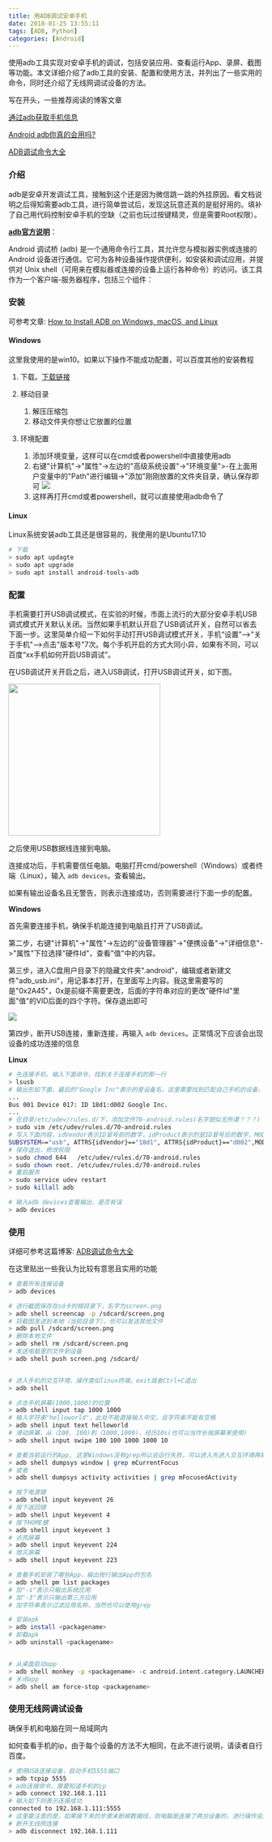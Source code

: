 ```yaml
---
title: 用ADB调试安卓手机
date: 2018-01-25 13:55:11
tags: [ADB, Python]
categories: [Android]
---
```


使用adb工具实现对安卓手机的调试，包括安装应用、查看运行App、录屏、截图等功能。本文详细介绍了adb工具的安装、配置和使用方法，并列出了一些实用的命令，同时还介绍了无线网调试设备的方法。

<!-- more -->

写在开头，一些推荐阅读的博客文章

[通过adb获取手机信息](http://blog.csdn.net/fasfaf454/article/details/51438743?locationNum=14)

[Android adb你真的会用吗?](https://www.jianshu.com/p/5980c8c282ef)

[ADB调试命令大全](http://blog.csdn.net/qq_15364915/article/details/52369266)

### 介绍

adb是安卓开发调试工具，接触到这个还是因为微信跳一跳的外挂原因。看文档说明之后得知需要adb工具，进行简单尝试后，发现这玩意还真的是挺好用的。填补了自己用代码控制安卓手机的空缺（之前也玩过按键精灵，但是需要Root权限）。

[**adb官方说明**](https://developer.android.com/studio/command-line/adb.html?hl=zh-cn)：

Android 调试桥 (adb) 是一个通用命令行工具，其允许您与模拟器实例或连接的 Android 设备进行通信。它可为各种设备操作提供便利，如安装和调试应用，并提供对 Unix shell（可用来在模拟器或连接的设备上运行各种命令）的访问。该工具作为一个客户端-服务器程序，包括三个组件：

### 安装

可参考文章:  [How to Install ADB on Windows, macOS, and Linux](https://www.xda-developers.com/install-adb-windows-macos-linux/)

#### Windows

这里我使用的是win10。如果以下操作不能成功配置，可以百度其他的安装教程

1. 下载。[下载链接](https://dl.google.com/android/repository/platform-tools-latest-windows.zip)
2. 移动目录

   1. 解压压缩包
   2. 移动文件夹你想让它放置的位置
3. 环境配置

   1. 添加环境变量，这样可以在cmd或者powershell中直接使用adb
   2. 右键"计算机"->"属性"->左边的"高级系统设置"->"环境变量">-在上面用户变量中的"Path"进行编辑->"添加"刚刚放置的文件夹目录，确认保存即可
      ![](https://raw.githubusercontent.com/wnma3mz/blog_posts/master/imgs/adb/20180125135305187.png)
   3. 这样再打开cmd或者powershell，就可以直接使用adb命令了

#### Linux

Linux系统安装adb工具还是很容易的，我使用的是Ubuntu17.10

```bash
# 下载
> sudo apt updagte
> sudo apt upgrade
> sudo apt install android-tools-adb
```

### 配置

手机需要打开USB调试模式，在实验的时候，市面上流行的大部分安卓手机USB调式模式开关默认关闭。当然如果手机默认开启了USB调试开关，自然可以省去下面一步。这里简单介绍一下如何手动打开USB调试模式开关，手机“设置”—>"关于手机"—>点击"版本号"7次。每个手机开启的方式大同小异，如果有不同，可以百度“xx手机如何开启USB调试”。

在USB调试开关开启之后，进入USB调试，打开USB调试开关，如下图。

<img src="https://raw.githubusercontent.com/wnma3mz/blog_posts/master/imgs/adb/20180125135319543.png" width="300px" />

之后使用USB数据线连接到电脑。

连接成功后，手机需要信任电脑。电脑打开cmd/powershell（Windows）或者终端（Linux），输入 `adb devices`。查看输出。

如果有输出设备名且无警告，则表示连接成功，否则需要进行下面一步的配置。

**Windows**

首先需要连接手机，确保手机能连接到电脑且打开了USB调试。

第二步，右键"计算机"->"属性"->左边的"设备管理器"->"便携设备"->"详细信息"->"属性"下拉选择"硬件Id"，查看"值"中的内容。

第三步，进入C盘用户目录下的隐藏文件夹".android"，编辑或者新建文件"adb_usb.ini"，用记事本打开，在里面写上内容。我这里需要写的是"0x2A45"，0x是前缀不需要更改，后面的字符串对应的更改"硬件Id"里面"值"的VID后面的四个字符。保存退出即可

![](https://raw.githubusercontent.com/wnma3mz/blog_posts/master/imgs/adb/20180125135348748.png)

第四步，断开USB连接，重新连接，再输入 `adb devices`。正常情况下应该会出现设备的成功连接的信息

**Linux**

```bash
# 先连接手机，输入下面命令，找到关于连接手机的那一行
> lsusb
# 输出形如下面，最后的"Google Inc"表示的是设备名，这里需要找到匹配自己手机的设备，并记录好ID
...
Bus 001 Device 017: ID 18d1:d002 Google Inc.
...
# 在目录/etc/udev/rules.d/下，添加文件70-android.rules(名字貌似无所谓？？？)
> sudo vim /etc/udev/rules.d/70-android.rules
# 写入下面内容，idVendor表示ID冒号前的数字，idProduct表示的是ID冒号后的数字，MODE固定为"0666"，其他不变
SUBSYSTEM=="usb", ATTRS{idVendor}=="18d1", ATTRS{idProduct}=="d002",MODE="0666"
# 保存退出，修改权限
> sudo chmod 644   /etc/udev/rules.d/70-android.rules
> sudo chown root. /etc/udev/rules.d/70-android.rules
# 重启服务
> sudo service udev restart
> sudo killall adb

# 输入adb devices查看输出，是否有误
> adb devices

```

### 使用

详细可参考这篇博客: [ADB调试命令大全](http://blog.csdn.net/qq_15364915/article/details/52369266)

在这里贴出一些我认为比较有意思且实用的功能

```bash
# 查看所有连接设备
> adb devices

# 进行截图保存在sd卡的根目录下，名字为screen.png
> adb shell screencap -p /sdcard/screen.png
# 将截图发送到本地（当前目录下），也可以发送其他文件
> adb pull /sdcard/screen.png
# 删除本地文件
> adb shell rm /sdcard/screen.png
# 发送电脑里的文件到设备
> adb shell push screen.png /sdcard/


# 进入手机的交互环境，操作类似linux终端，exit或者Ctrl+C退出
> adb shell

# 点击手机屏幕(1000,1000)的位置
> adb shell input tap 1000 1000
# 输入字符串"helloworld"，此处不能直接输入中文，且字符串不能有空格
> adb shell input text helloworld
# 滑动屏幕，从（100, 100)到（1000,1000)，经历10s(也可以当作长按屏幕来使用)
> adb shell input swipe 100 100 1000 1000 10

# 查看当前运行的App, 这里Windows没有grep所以会运行失败，可以进入先进入交互环境再输入下面去掉"adb shell"命令
> adb shell dumpsys window | grep mCurrentFocus
# 或者
> adb shell dumpsys activity activities | grep mFocusedActivity

# 按下电源键
> adb shell input keyevent 26
# 按下返回键
> adb shell input keyevent 4
# 按下HOME健
> adb shell input keyevent 3
# 点亮屏幕
> adb shell input keyevent 224
# 熄灭屏幕
> adb shell input keyevent 223

# 查看手机安装了哪些App，输出按行输出App的包名
> adb shell pm list packages
# 加"-s"表示只输出系统应用
# 加"-3"表示只输出第三方应用
# 加字符串表示过滤应用名称，当然也可以使用grep

# 安装apk
> adb install <packagename>
# 卸载apk
> adb uninstall <packagename>


# 从桌面启动app
> adb shell monkey -p <packagename> -c android.intent.category.LAUNCHER 1
# 关闭app
> adb shell am force-stop <packagename>
```

### 使用无线网调试设备

确保手机和电脑在同一局域网内

如何查看手机的ip，由于每个设备的方法不大相同，在此不进行说明，请读者自行百度。

```bash
# 使用USB连接设备，启动手机5555端口
> adb tcpip 5555
# adb连接命令，需要知道手机的ip
> adb connect 192.168.1.111
# 输入如下则表示连接成功
connected to 192.168.1.111:5555
# 这里要注意的是，如果接下来的步骤未断掉数据线，则电脑是连接了两台设备的，进行操作会产生错误，所以可以拔掉数据线或者断开网络或者指定设备运行
# 断开无线网连接
> adb disconnect 192.168.1.111
```
